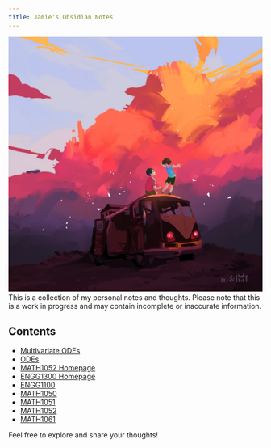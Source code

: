 ```yaml
---
title: Jamie's Obsidian Notes 
---
```

![Alt text](nishanul_nishat-05-06-2023-0001.jpg)
This is a collection of my personal notes and thoughts. Please note that this is a work in progress and may contain incomplete or inaccurate information.

## Contents

- [Multivariate ODEs](./MATH1052/Chapter%201/Multivariate%20ODEs.md)
- [ODEs](./MATH1052/Chapter%201/Ordinary%20Differential%20Equations.md)
- [MATH1052 Homepage](./MATH1052/MATH1052.md)
- [ENGG1300 Homepage](./ENGG1300/Introduction%20to%20Electrical%20Engineering.md)
- [ENGG1100](./ENGG1100/Seminar%20Homepage.md)
- [MATH1050](./MATH1050/MATH1050%20Homepage.md)
- [MATH1051](./MATH1051/Welcome%20to%20MATH1051.md)
- [MATH1052](./MATH1052/MATH1052.md)
- [MATH1061](./MATH1061/MATH1061%20Homepage.md)


Feel free to explore and share your thoughts!


